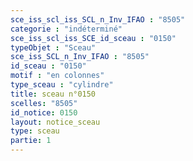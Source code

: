 ```yaml
---
sce_iss_scl_iss_SCL_n_Inv_IFAO : "8505"
categorie : "indéterminé"
sce_iss_scl_iss_SCE_id_sceau : "0150"
typeObjet : "Sceau"
sce_iss_SCL_n_Inv_IFAO : "8505"
id_sceau : "0150"
motif : "en colonnes"
type_sceau : "cylindre"
title: sceau n°0150
scelles: "8505"
id_notice: 0150
layout: notice_sceau
type: sceau
partie: 1
---
```

